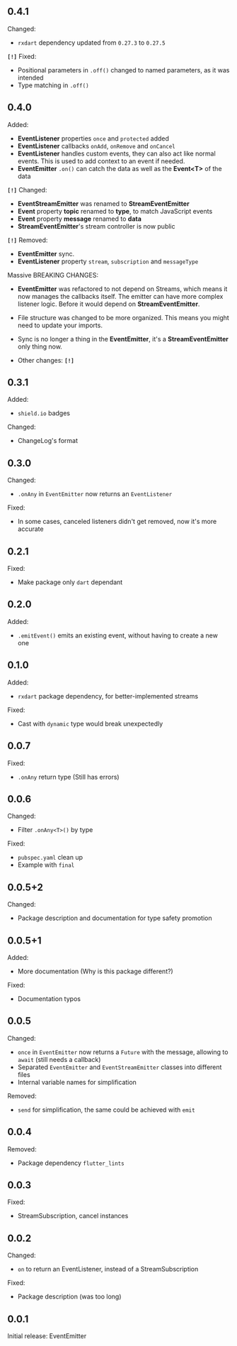 ## 0.4.1

Changed:
* `rxdart` dependency updated from `0.27.3` to `0.27.5`

**`[!]`** Fixed:
* Positional parameters in `.off()` changed to named parameters, as it was intended
* Type matching in `.off()`

## 0.4.0

Added:
* **EventListener** properties `once` and `protected` added
* **EventListener** callbacks `onAdd`, `onRemove` and `onCancel`
* **EventListener** handles custom events, they can also act like normal events. This is used to add context to an event if needed.
* **EventEmitter** `.on()` can catch the data as well as the **Event\<T>** of the data

**`[!]`** Changed:
* **EventStreamEmitter** was renamed to **StreamEventEmitter**
* **Event** property **topic** renamed to **type**, to match JavaScript events
* **Event** property **message** renamed to **data**
* **StreamEventEmitter**'s stream controller is now public

**`[!]`** Removed:
* **EventEmitter** sync.
* **EventListener** property `stream`, `subscription` and `messageType`

Massive BREAKING CHANGES:
* **EventEmitter** was refactored to not depend on Streams, which means it now manages the callbacks itself. The emitter can have more complex listener logic. Before it would depend on **StreamEventEmitter**.

* File structure was changed to be more organized. This means you might need to update your imports.

* Sync is no longer a thing in the **EventEmitter**, it's a **StreamEventEmitter** only thing now.

* Other changes: **`[!]`**

## 0.3.1

Added:
* `shield.io` badges

Changed:
* ChangeLog's format

## 0.3.0

Changed:
* `.onAny` in `EventEmitter` now returns an `EventListener`

Fixed:
* In some cases, canceled listeners didn't get removed, now it's more accurate

## 0.2.1

Fixed:
* Make package only `dart` dependant

## 0.2.0

Added:
*  `.emitEvent()` emits an existing event, without having to create a new one 

## 0.1.0

Added:
* `rxdart` package dependency, for better-implemented streams

Fixed:
* Cast with `dynamic` type would break unexpectedly

## 0.0.7

Fixed:
* `.onAny` return type (Still has errors)

## 0.0.6

Changed: 
* Filter `.onAny<T>()` by type

Fixed: 
* `pubspec.yaml` clean up
* Example with `final`

## 0.0.5+2

Changed:
* Package description and documentation for type safety promotion

## 0.0.5+1

Added:
* More documentation (Why is this package different?)

Fixed:
* Documentation typos

## 0.0.5

Changed:
* `once` in `EventEmitter` now returns a `Future` with the message, allowing to `await` (still needs a callback)
* Separated `EventEmitter` and `EventStreamEmitter` classes into different files
* Internal variable names for simplification


Removed:
* `send` for simplification, the same could be achieved with `emit`

## 0.0.4

Removed:
* Package dependency `flutter_lints`

## 0.0.3

Fixed:
* StreamSubscription, cancel instances

## 0.0.2

Changed:
* `on` to return an EventListener, instead of a StreamSubscription

Fixed:
* Package description (was too long)

## 0.0.1

Initial release: EventEmitter